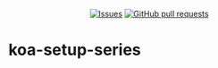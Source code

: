 <p align="center">
  <a href="https://github.com/mingyuchoo/koa-setup-series/issues"><img alt="Issues" src="https://img.shields.io/github/issues/mingyuchoo/koa-setup-series?color=appveyor" /></a>
  <a href="https://github.com/mingyuchoo/koa-setup-series/pulls"><img alt="GitHub pull requests" src="https://img.shields.io/github/issues-pr/mingyuchoo/koa-setup-series?color=appveyor" /></a>
</p>

# koa-setup-series


